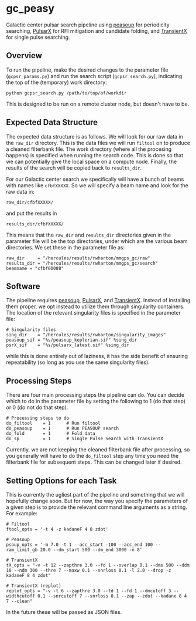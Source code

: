 # gc_peasy
Galactic center pulsar search pipeline using 
[peasoup](https://github.com/ewanbarr/peasoup) 
for periodicity searching, 
[PulsarX](https://github.com/ypmen/PulsarX) 
for RFI mitigation and candidate folding, and 
[TransientX](https://github.com/ypmen/TransientX) 
for single pulse searching.

## Overview 
To run the pipeline, make the desired changes to the 
parameter file (`gcpsr_params.py`) and run the search 
script (`gcpsr_search.py`), indicating the top of the 
(temporary) work directory:

```
python gcpsr_search.py /path/to/top/of/workdir
```

This is designed to be run on a remote cluster node, 
but doesn't have to be.

## Expected Data Structure
The expected data structure is as follows.  We will look
for our raw data in the `raw_dir` directory.  This is the 
data files we will run `filtool` on to produce a cleaned 
filterbank file.  The work directory (where all the procesing 
happens) is specified when running the search code.  This is 
done so that we can potentially give the local space on a 
compute node.  Finally, the results of the search will be 
copied back to `results_dir`.

For our Galactic center search we specifically will have a 
bunch of beams with names like `cfbfXXXXX`.  So we will 
specify a beam name and look for the raw data in:

```
raw_dir/cfbfXXXXX/
```

and put the results in 

```
results_dir/cfbfXXXXX/
```

This means that the `raw_dir` and `results_dir` directories 
given in the parameter file will be the top directories, under 
which are the various beam directories.  We set these in 
the parameter file as:

```
raw_dir     = "/hercules/results/rwharton/mmgps_gc/raw"
results_dir = "/hercules/results/rwharton/mmgps_gc/search"
beamname = "cfbf00088"
```

## Software
The pipeline requires [peasoup](https://github.com/ewanbarr/peasoup), 
[PulsarX](https://github.com/ypmen/PulsarX), and 
[TransientX](https://github.com/ypmen/TransientX). Instead of 
installing them proper, we opt instead to utilize them through 
singularity containers.  The location of the relevant singularity 
files is specified in the parameter file:

```
# Singularity files
sing_dir    = "/hercules/results/rwharton/singularity_images"
peasoup_sif = "%s/peasoup_keplerian.sif" %sing_dir
psrX_sif    = "%s/pulsarx_latest.sif" %sing_dir
```

while this is done entirely out of laziness, it has the side 
benefit of ensuring repeatability (so long as you use the same 
singularity files).

## Processing Steps
There are four main processing steps the pipeline can do. 
You can decide which to do in the parameter file by setting 
the following to 1 (do that step) or 0 (do not do that step).

```
# Processing steps to do
do_filtool    = 1      # Run filtool
do_peasoup    = 1      # Run PEASOUP search
do_fold       = 1      # Fold data
do_sp         = 1      # Single Pulse Search with TransientX
```

Currently, we are not keeping the cleaned filterbank file 
after processing, so you generally will have to do the 
`do_filtool` step any time you need the filterbank file 
for subsequent steps.  This can be changed later if desired.


## Setting Options for each Task
This is currently the ugliest part of the pipeline and 
something that we will hopefully change soon.  But for 
now, the way you specify the parameters of a given step 
is to provide the relevant command line arguments as a 
string. For example:

```
# Filtool
ftool_opts = '-t 4 -z kadaneF 4 8 zdot'

# Peasoup
psoup_opts = '-m 7.0 -t 1 --acc_start -100 --acc_end 100 --ram_limit_gb 20.0 --dm_start 500 --dm_end 3000 -n 8'

# TransientX
tX_opts = "-v -t 12 --zapthre 3.0 --fd 1 --overlap 0.1 --dms 500 --ddm 10 --ndm 300 --thre 7 --maxw 0.1 --snrloss 0.1 -l 2.0 --drop -z kadaneF 8 4 zdot"

# TransientX (replot)
replot_opts = "-v -t 6 --zapthre 3.0 --td 1 --fd 1 --dmcutoff 3 --widthcutoff 0.1 --snrcutoff 7 --snrloss 0.1 --zap --zdot --kadane 8 4 7 --clean"
``` 

In the future these will be passed as JSON files.
